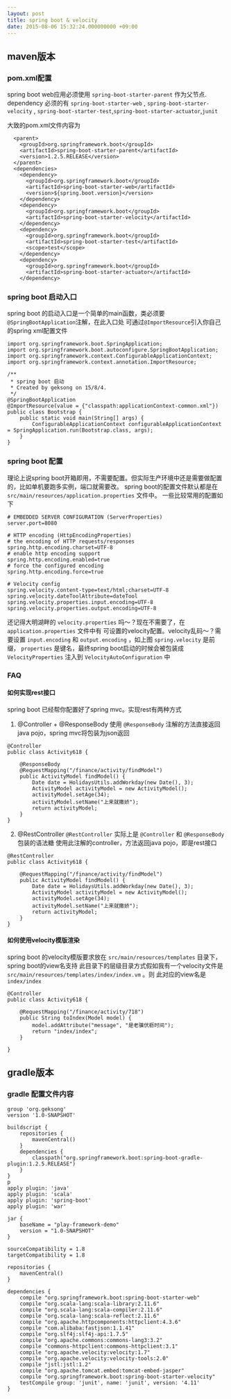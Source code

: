 ```yaml
---
layout: post
title: spring boot & velocity
date: 2015-08-06 15:32:24.000000000 +09:00
---
```


## maven版本
### pom.xml配置
spring boot web应用必须使用 ```spring-boot-starter-parent``` 作为父节点.
dependency 必须的有 ```spring-boot-starter-web``` , ```spring-boot-starter-velocity``` , ```spring-boot-starter-test```,```spring-boot-starter-actuator```,```junit```

大致的pom.xml文件内容为

```
  <parent>
    <groupId>org.springframework.boot</groupId>
    <artifactId>spring-boot-starter-parent</artifactId>
    <version>1.2.5.RELEASE</version>
  </parent>
  <dependencies>
    <dependency>
      <groupId>org.springframework.boot</groupId>
      <artifactId>spring-boot-starter-web</artifactId>
      <version>${spring.boot.version}</version>
    </dependency>
    <dependency>
      <groupId>org.springframework.boot</groupId>
      <artifactId>spring-boot-starter-velocity</artifactId>
    </dependency>
    <dependency>
      <groupId>org.springframework.boot</groupId>
      <artifactId>spring-boot-starter-test</artifactId>
      <scope>test</scope>
    </dependency>
    <dependency>
      <groupId>org.springframework.boot</groupId>
      <artifactId>spring-boot-starter-actuator</artifactId>
    </dependency>
```

### spring boot 启动入口
spring boot 的启动入口是一个简单的main函数，类必须要```@SpringBootApplication```注解，在此入口处
可通过```@ImportResource```引入你自己的spring xml配置文件

```
import org.springframework.boot.SpringApplication;
import org.springframework.boot.autoconfigure.SpringBootApplication;
import org.springframework.context.ConfigurableApplicationContext;
import org.springframework.context.annotation.ImportResource;

/**
 * spring boot 启动
 * Created by geksong on 15/8/4.
 */
@SpringBootApplication
@ImportResource(value = {"classpath:applicationContext-common.xml"})
public class Bootstrap {
    public static void main(String[] args) {
        ConfigurableApplicationContext configurableApplicationContext = SpringApplication.run(Bootstrap.class, args);
    }
}
```

### spring boot 配置
理论上说spring boot开箱即用，不需要配置。但实际生产环境中还是需要做配置的，比如单机要跑多实例，端口就需要改。
spring boot的配置文件默认都是在 ```src/main/resources/application.properties``` 文件中。
一些比较常用的配置如下

```
# EMBEDDED SERVER CONFIGURATION (ServerProperties)
server.port=8080

# HTTP encoding (HttpEncodingProperties)
# the encoding of HTTP requests/responses
spring.http.encoding.charset=UTF-8
# enable http encoding support
spring.http.encoding.enabled=true
# force the configured encoding
spring.http.encoding.force=true

# Velocity config
spring.velocity.content-type=text/html;charset=UTF-8
spring.velocity.dateToolAttribute=dateTool
spring.velocity.properties.input.encoding=UTF-8
spring.velocity.properties.output.encoding=UTF-8
```

还记得大明湖畔的 ```velocity.properties``` 吗～？现在不需要了，在 ```application.properties``` 文件中有
可设置的velocity配置。velocity乱码～？需要设置 ```input.encoding``` 和 ```output.encoding``` ，如上图
```spring.velocity``` 是前缀， ```properties``` 是键名，最终spring boot启动的时候会被包装成 ```VelocityProperties```
注入到 ```VelocityAutoConfiguration``` 中

### FAQ
#### 如何实现rest接口
spring boot 已经帮你配置好了spring mvc。实现rest有两种方式

1. @Controller + @ResponseBody
使用 ```@ResponseBody``` 注解的方法直接返回java pojo，spring mvc将包装为json返回
```
@Controller
public class Activity618 {

    @ResponseBody
    @RequestMapping("/finance/activity/findModel")
    public ActivityModel findModel() {
        Date date = HolidaysUtils.addWorkday(new Date(), 3);
        ActivityModel activityModel = new ActivityModel();
        activityModel.setAge(34);
        activityModel.setName("上来就撒娇");
        return activityModel;
    }
}
```

2. @RestController
```@RestController``` 实际上是 ```@Controller``` 和 ```@ResponseBody``` 包装的语法糖
使用此注解的controller，方法返回java pojo，即是rest接口
```
@RestController
public class Activity618 {

    @RequestMapping("/finance/activity/findModel")
    public ActivityModel findModel() {
        Date date = HolidaysUtils.addWorkday(new Date(), 3);
        ActivityModel activityModel = new ActivityModel();
        activityModel.setAge(34);
        activityModel.setName("上来就撒娇");
        return activityModel;
    }
}
```

#### 如何使用velocity模版渲染
spring boot 的velocity模版要求放在 ```src/main/resources/templates``` 目录下，spring boot的view名支持
此目录下的层级目录方式假如我有一个velocity文件是 ```src/main/resources/templates/index/index.vm``` 。则
此对应的view名是 ```index/index```
```
@Controller
public class Activity618 {

    @RequestMapping("/finance/activity/718")
    public String toIndex(Model model) {
        model.addAttribute("message", "是老骥伏枥时间");
        return "index/index";
    }

}
```

## gradle版本
### gradle 配置文件内容
```
group 'org.geksong'
version '1.0-SNAPSHOT'

buildscript {
    repositories {
        mavenCentral()
    }
    dependencies {
        classpath("org.springframework.boot:spring-boot-gradle-plugin:1.2.5.RELEASE")
    }
}
p
apply plugin: 'java'
apply plugin: 'scala'
apply plugin: 'spring-boot'
apply plugin: 'war'

jar {
    baseName = "play-framework-demo"
    version = "1.0-SNAPSHOT"
}

sourceCompatibility = 1.8
targetCompatibility = 1.8

repositories {
    mavenCentral()
}

dependencies {
    compile "org.springframework.boot:spring-boot-starter-web"
    compile "org.scala-lang:scala-library:2.11.6"
    compile "org.scala-lang:scala-compiler:2.11.6"
    compile "org.scala-lang:scala-reflect:2.11.6"
    compile "org.apache.httpcomponents:httpclient:4.3.6"
    compile "com.alibaba:fastjson:1.1.41"
    compile "org.slf4j:slf4j-api:1.7.5"
    compile "org.apache.commons:commons-lang3:3.2"
    compile "commons-httpclient:commons-httpclient:3.1"
    compile "org.apache.velocity:velocity:1.7"
    compile "org.apache.velocity:velocity-tools:2.0"
    compile "jstl:jstl:1.2"
    compile "org.apache.tomcat.embed:tomcat-embed-jasper"
    compile "org.springframework.boot:spring-boot-starter-velocity"
    testCompile group: 'junit', name: 'junit', version: '4.11'
}
```
